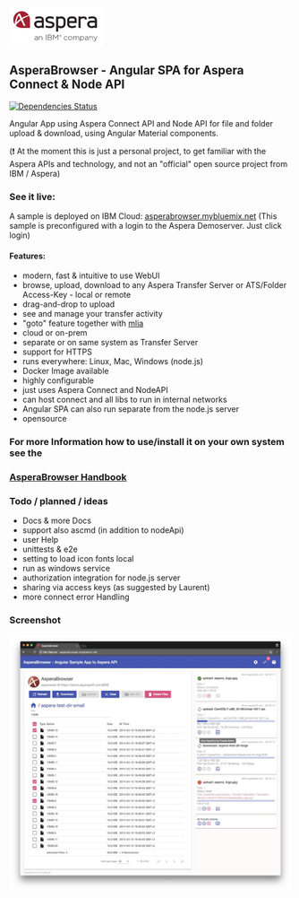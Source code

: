 ![](/doc/img/aspera.png)
## AsperaBrowser -  Angular SPA for Aspera Connect & Node API  
[![Dependencies Status](https://david-dm.org/m67hoff/aspera-browser.svg)](https://david-dm.org/m67hoff/aspera-browser)

Angular App using Aspera Connect API and Node API for file and folder upload & download, using Angular Material components.

(:exclamation: At the moment this is just a personal project, to get familiar with the Aspera APIs and technology, and not an "official" open source project from IBM / Aspera)

### See it live:
A sample is deployed on IBM Cloud:
[asperabrowser.mybluemix.net](https://asperabrowser.mybluemix.net)
(This sample is preconfigured with a login to the Aspera Demoserver. Just click login)

#### Features:
- modern, fast & intuitive to use WebUI
- browse, upload, download to any Aspera Transfer Server or ATS/Folder Access-Key - local or remote
- drag-and-drop to upload
- see and manage your transfer activity
- "goto" feature together with [mlia](https://www.rubydoc.info/gems/asperalm)
- cloud or on-prem
- separate or on same system as Transfer Server
- support for HTTPS 
- runs everywhere: Linux, Mac, Windows (node.js)   
- Docker Image available  
- highly configurable
- just uses Aspera Connect and NodeAPI
- can host connect and all libs to run in internal networks
- Angular SPA can also run separate from the node.js server
- opensource

### For more Information how to use/install it on your own system see the  
### [AsperaBrowser Handbook](https://github.com/m67hoff/aspera-browser/wiki) 

### Todo / planned / ideas 
- Docs & more Docs
- support also ascmd (in addition to nodeApi)
- user Help
- unittests & e2e 
- setting to load icon fonts local
- run as windows service   
- authorization integration for node.js server 
- sharing via access keys  (as suggested by Laurent)  
- more connect error Handling

### Screenshot 
![](/doc/img/browse.jpg)